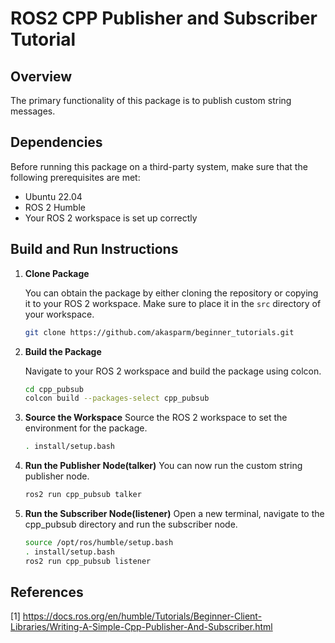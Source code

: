 # ROS2 CPP Publisher and Subscriber Tutorial

## Overview

The primary functionality of this package is to publish custom string messages.

## Dependencies

Before running this package on a third-party system, make sure that the following prerequisites are met:

- Ubuntu 22.04
- ROS 2 Humble
- Your ROS 2 workspace is set up correctly

## Build and Run Instructions

1. **Clone Package**

   You can obtain the package by either cloning the repository or copying it to your ROS 2 workspace. Make sure to place it in the `src` directory of your workspace.

   ```sh
   git clone https://github.com/akasparm/beginner_tutorials.git
   ```

2. **Build the Package**

    Navigate to your ROS 2 workspace and build the package using colcon.

    ```sh
    cd cpp_pubsub
    colcon build --packages-select cpp_pubsub
    ```

3. **Source the Workspace**
    Source the ROS 2 workspace to set the environment for the package.

    ```sh
    . install/setup.bash
    ```

4. **Run the Publisher Node(talker)**
    You can now run the custom string publisher node.

    ```sh
    ros2 run cpp_pubsub talker
    ```

5. **Run the Subscriber Node(listener)**
    Open a new terminal, navigate to the cpp_pubsub directory and run the subscriber node.

    ```sh
    source /opt/ros/humble/setup.bash
    . install/setup.bash
    ros2 run cpp_pubsub listener
    ```

## References

[1] <https://docs.ros.org/en/humble/Tutorials/Beginner-Client-Libraries/Writing-A-Simple-Cpp-Publisher-And-Subscriber.html>